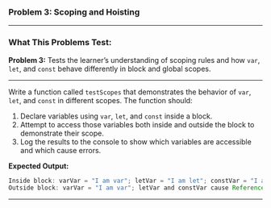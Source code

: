 ### **Problem 3: Scoping and Hoisting**

---

### **What This Problems Test:**

**Problem 3:** Tests the learner’s understanding of scoping rules and how `var`, `let`, and `const` behave differently in block and global scopes.

---

Write a function called `testScopes` that demonstrates the behavior of `var`, `let`, and `const` in different scopes. The function should:

1. Declare variables using `var`, `let`, and `const` inside a block.
2. Attempt to access those variables both inside and outside the block to demonstrate their scope.
3. Log the results to the console to show which variables are accessible and which cause errors.

**Expected Output:**

```javascript
Inside block: varVar = "I am var"; letVar = "I am let"; constVar = "I am const";
Outside block: varVar = "I am var"; letVar and constVar cause ReferenceError.
```

---
